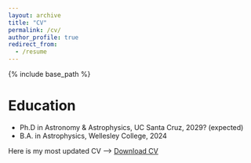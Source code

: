 ```yaml
---
layout: archive
title: "CV"
permalink: /cv/
author_profile: true
redirect_from:
  - /resume
---
```


{% include base_path %}

Education
======
* Ph.D in Astronomy & Astrophysics, UC Santa Cruz, 2029? (expected)
* B.A. in Astrophysics, Wellesley College, 2024

Here is my most updated CV --> [Download CV](../files/Naunets_CV.pdf)
